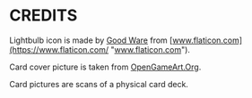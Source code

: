# CREDITS

Lightbulb icon is made by
[Good Ware](https://www.flaticon.com/authors/good-ware "Good Ware") 
from 
[www.flaticon.com](https://www.flaticon.com/ "www.flaticon.com").

Card cover picture is taken from [OpenGameArt.Org](https://opengameart.org/content/colorful-poker-card-back).

Card pictures are scans of a physical card deck.
